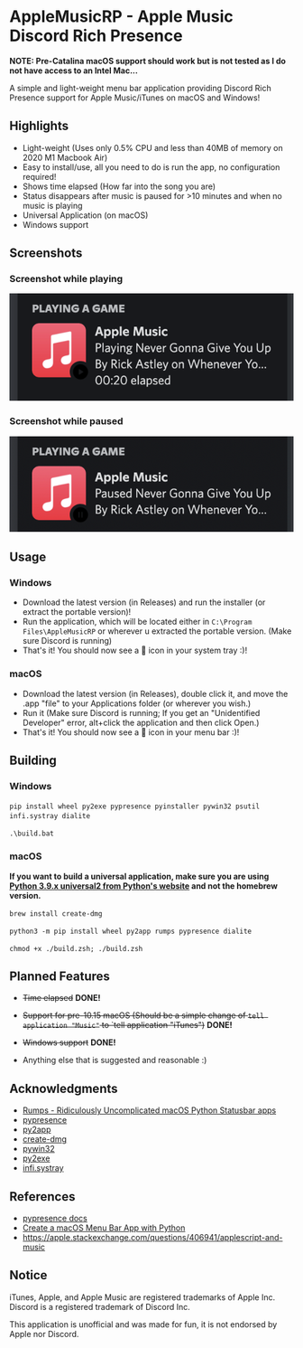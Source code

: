 # AppleMusicRP - Apple Music Discord Rich Presence

**NOTE: Pre-Catalina macOS support should work but is not tested as I do not have access to an Intel Mac...**

A simple and light-weight menu bar application providing Discord Rich Presence support for Apple Music/iTunes on macOS and Windows!

## Highlights

- Light-weight (Uses only 0.5% CPU and less than 40MB of memory on 2020 M1 Macbook Air)
- Easy to install/use, all you need to do is run the app, no configuration required!
- Shows time elapsed (How far into the song you are)
- Status disappears after music is paused for >10 minutes and when no music is playing
- Universal Application (on macOS)
- Windows support

## Screenshots

### Screenshot while playing

![Screenshot while playing](screenshots/screenshot1.png)

### Screenshot while paused

![Screenshot while paused](screenshots/screenshot2.png)

## Usage

### Windows

- Download the latest version (in Releases) and run the installer (or extract the portable version)! 
- Run the application, which will be located either in `C:\Program Files\AppleMusicRP` or wherever u extracted the portable version. (Make sure Discord is running)
- That's it! You should now see a 🎵 icon in your system tray :)!

### macOS

- Download the latest version (in Releases), double click it, and move the .app "file" to your Applications folder (or wherever you wish.)
- Run it (Make sure Discord is running; If you get an "Unidentified Developer" error, alt+click the application and then click Open.)
- That's it! You should now see a 🎵 icon in your menu bar :)!

## Building

### Windows

`pip install wheel py2exe pypresence pyinstaller pywin32 psutil infi.systray dialite`

`.\build.bat`

### macOS

**If you want to build a universal application, make sure you are using [Python 3.9.x universal2 from Python's website](https://www.python.org/downloads/macos/) and not the homebrew version.**

`brew install create-dmg`

`python3 -m pip install wheel py2app rumps pypresence dialite`

`chmod +x ./build.zsh; ./build.zsh`

## Planned Features

- ~~Time elapsed~~ **DONE!**

- ~~Support for pre-10.15 macOS (Should be a simple change of `tell application "Music"` to `tell application "iTunes")~~ **DONE!**

- ~~Windows support~~ **DONE!**

- Anything else that is suggested and reasonable :)

## Acknowledgments

- [Rumps - Ridiculously Uncomplicated macOS Python Statusbar apps](https://github.com/jaredks/rumps)
- [pypresence](https://github.com/qwertyquerty/pypresence)
- [py2app](https://github.com/ronaldoussoren/py2app/)
- [create-dmg](https://github.com/create-dmg/create-dmg)
- [pywin32](https://github.com/mhammond/pywin32)
- [py2exe](https://www.py2exe.org/)
- [infi.systray](https://github.com/Infinidat/infi.systray)
  
## References

- [pypresence docs](https://qwertyquerty.github.io/pypresence/html/index.html)
- [Create a macOS Menu Bar App with Python](https://camillovisini.com/article/create-macos-menu-bar-app-pomodoro/#project-setup)
- <https://apple.stackexchange.com/questions/406941/applescript-and-music>

## Notice

iTunes, Apple, and Apple Music are registered trademarks of Apple Inc.
Discord is a registered trademark of Discord Inc.

This application is unofficial and was made for fun, it is not endorsed by Apple nor Discord.
